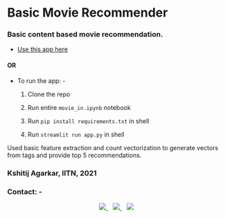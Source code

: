 # Basic Movie Recommender
### Basic content based movie recommendation. 

* [Use this app here](https://share.streamlit.io/horizon3902/movie-recommender-salsa/main/app.py)

#### OR

* To run the app: - 

  1. Clone the repo

  2. Run entire `movie_in.ipynb` notebook

  3. Run `pip install requirements.txt` in shell

  4. Run `streamlit run app.py` in shell

     

Used basic feature extraction and count vectorization to generate vectors from tags and provide top 5 recommendations.


### Kshitij Agarkar, IITN, 2021

### Contact: -	

<p align='center'>
  <a href="mailto:bt20cse209@iiitn.ac.in">
    <img src="https://img.shields.io/badge/Gmail-D14836?style=for-the-badge&logo=gmail&logoColor=white" />
  </a>&nbsp;&nbsp;
  <a href="https://instagram.com/kshitij_agarkar">
    <img src="https://img.shields.io/badge/instagram-%23E4405F.svg?&style=for-the-badge&logo=instagram&logoColor=white" />        
  </a>&nbsp;&nbsp;
  <a href="https://github.com/horizon3902">
    <img src="https://img.shields.io/badge/GitHub-100000?style=for-the-badge&logo=github&logoColor=white" />
</p>

